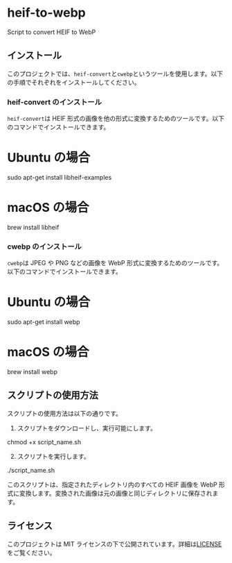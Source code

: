# heif-to-webp

Script to convert HEIF to WebP

## インストール

このプロジェクトでは、`heif-convert`と`cwebp`というツールを使用します。以下の手順でそれぞれをインストールしてください。

### heif-convert のインストール

`heif-convert`は HEIF 形式の画像を他の形式に変換するためのツールです。以下のコマンドでインストールできます。

# Ubuntu の場合

sudo apt-get install libheif-examples

# macOS の場合

brew install libheif

### cwebp のインストール

`cwebp`は JPEG や PNG などの画像を WebP 形式に変換するためのツールです。以下のコマンドでインストールできます。

# Ubuntu の場合

sudo apt-get install webp

# macOS の場合

brew install webp

## スクリプトの使用方法

スクリプトの使用方法は以下の通りです。

1. スクリプトをダウンロードし、実行可能にします。

chmod +x script_name.sh

2. スクリプトを実行します。

./script_name.sh

このスクリプトは、指定されたディレクトリ内のすべての HEIF 画像を WebP 形式に変換します。変換された画像は元の画像と同じディレクトリに保存されます。

## ライセンス

このプロジェクトは MIT ライセンスの下で公開されています。詳細は[LICENSE](./LICENSE)をご覧ください。
